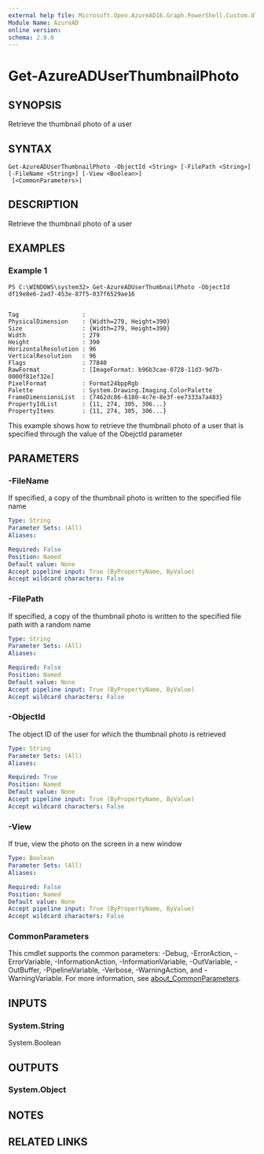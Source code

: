 ```yaml
---
external help file: Microsoft.Open.AzureAD16.Graph.PowerShell.Custom.dll-Help.xml
Module Name: AzureAD
online version:
schema: 2.0.0
---
```


# Get-AzureADUserThumbnailPhoto

## SYNOPSIS
Retrieve the thumbnail photo of a user

## SYNTAX

```
Get-AzureADUserThumbnailPhoto -ObjectId <String> [-FilePath <String>] [-FileName <String>] [-View <Boolean>]
 [<CommonParameters>]
```

## DESCRIPTION
Retrieve the thumbnail photo of a user

## EXAMPLES

### Example 1
```
PS C:\WINDOWS\system32> Get-AzureADUserThumbnailPhoto -ObjectId df19e8e6-2ad7-453e-87f5-037f6529ae16


Tag                  :
PhysicalDimension    : {Width=279, Height=390}
Size                 : {Width=279, Height=390}
Width                : 279
Height               : 390
HorizontalResolution : 96
VerticalResolution   : 96
Flags                : 77840
RawFormat            : [ImageFormat: b96b3cae-0728-11d3-9d7b-0000f81ef32e]
PixelFormat          : Format24bppRgb
Palette              : System.Drawing.Imaging.ColorPalette
FrameDimensionsList  : {7462dc86-6180-4c7e-8e3f-ee7333a7a483}
PropertyIdList       : {11, 274, 305, 306...}
PropertyItems        : {11, 274, 305, 306...}
```

This example shows how to retrieve the thumbnail photo of a user that is specified through the value of the ObejctId parameter

## PARAMETERS

### -FileName
If specified, a copy of the thumbnail photo is written to the specified file name

```yaml
Type: String
Parameter Sets: (All)
Aliases:

Required: False
Position: Named
Default value: None
Accept pipeline input: True (ByPropertyName, ByValue)
Accept wildcard characters: False
```

### -FilePath
If specified, a copy of the thumbnail photo is written to the specified file path with a random name

```yaml
Type: String
Parameter Sets: (All)
Aliases:

Required: False
Position: Named
Default value: None
Accept pipeline input: True (ByPropertyName, ByValue)
Accept wildcard characters: False
```

### -ObjectId
The object ID of the user for which the thumbnail photo is retrieved

```yaml
Type: String
Parameter Sets: (All)
Aliases:

Required: True
Position: Named
Default value: None
Accept pipeline input: True (ByPropertyName, ByValue)
Accept wildcard characters: False
```

### -View
If true, view the photo on the screen in a new window

```yaml
Type: Boolean
Parameter Sets: (All)
Aliases:

Required: False
Position: Named
Default value: None
Accept pipeline input: True (ByPropertyName, ByValue)
Accept wildcard characters: False
```

### CommonParameters
This cmdlet supports the common parameters: -Debug, -ErrorAction, -ErrorVariable, -InformationAction, -InformationVariable, -OutVariable, -OutBuffer, -PipelineVariable, -Verbose, -WarningAction, and -WarningVariable. For more information, see [about_CommonParameters](http://go.microsoft.com/fwlink/?LinkID=113216).

## INPUTS

### System.String
System.Boolean

## OUTPUTS

### System.Object
## NOTES

## RELATED LINKS
